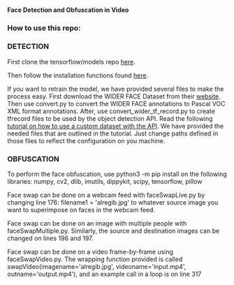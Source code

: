 
#### Face Detection and Obfuscation in Video

### How to use this repo:


### DETECTION
First clone the tensorflow/models repo [here](https://github.com/tensorflow/models).

Then follow the installation functions found [here](https://github.com/tensorflow/models/blob/master/research/object_detection/g3doc/installation.md).

If you want to retrain the model, we have provided several files to make the process easy. First download the WIDER FACE Dataset from their [website](http://mmlab.ie.cuhk.edu.hk/projects/WIDERFace/). Then use convert.py to convert the WIDER FACE annotations to Pascal VOC XML format annotations. After, use convert_wider_tf_record.py to create tfrecord files to be used by the object detection API. Read the following [tutorial on how to use a custom dataset with the API](https://github.com/tensorflow/models/blob/master/research/object_detection/g3doc/using_your_own_dataset.md). We have provided the needed files that are outlined in the tutorial. Just change paths defined in those files to reflect the configuration on you machine.


### OBFUSCATION
To perform the face obfuscation, use python3 -m pip install on the following libraries:
numpy, cv2, dlib, imutils, dippykit, scipy, tensorflow, pillow

Face swap can be done on a webcam feed with faceSwapLive.py by changing line 176: filename1 = 'alregib.jpg' to whatever source image you want to superimpose on faces in the webcam feed.

Face swap can be done on an image with multiple people with faceSwapMultiple.py. Similarly, the source and destination images can be changed on lines 196 and 197.

Face swap can be done on a video frame-by-frame using faceSwapVideo.py. The wrapping function provided is called swapVideo(imagename='alregib.jpg', videoname='input.mp4', outname='output.mp4’), and an example call in a loop is on line 317

